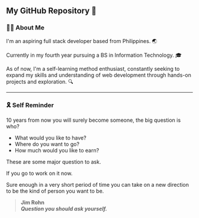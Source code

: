 ## My GitHub Repository 📡
### 👨‍💻 About Me 
I'm an aspiring full stack developer based from Philippines. 🌏

Currently in my fourth year pursuing a BS in Information Technology. 🎓

As of now, I'm a self-learning method enthusiast, constantly seeking to expand my skills and understanding of web development through hands-on projects and exploration. 🔍

<hr>

### 🎗️ Self Reminder
10 years from now you will surely become someone, the big question is who?
- What would you like to have?
- Where do you want to go?
- How much would you like to earn?

These are some major question to ask.

If you go to work on it now.

Sure enough in a very short period of time you can take on a new direction to be the kind of person you want to be.
> **Jim Rohn**  
> ***Question you should ask yourself.***

